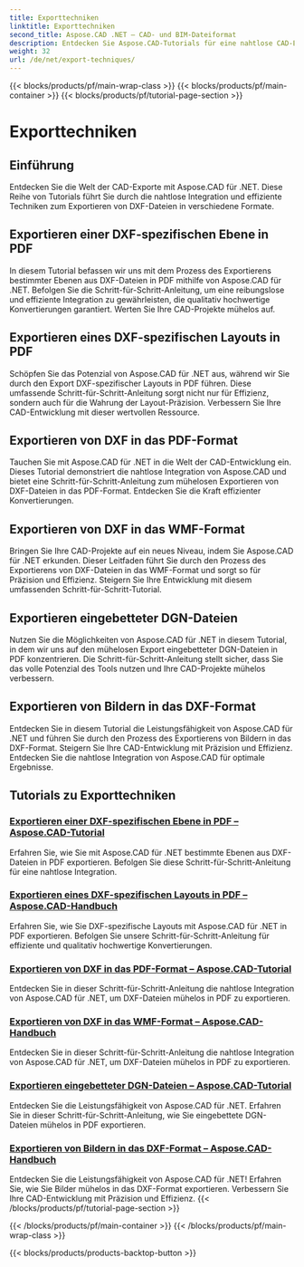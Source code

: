 ```yaml
---
title: Exporttechniken
linktitle: Exporttechniken
second_title: Aspose.CAD .NET – CAD- und BIM-Dateiformat
description: Entdecken Sie Aspose.CAD-Tutorials für eine nahtlose CAD-Entwicklung. Lernen Sie effiziente Techniken zum mühelosen Exportieren von DXF-Dateien in verschiedene Formate.
weight: 32
url: /de/net/export-techniques/
---
```


{{< blocks/products/pf/main-wrap-class >}}
{{< blocks/products/pf/main-container >}}
{{< blocks/products/pf/tutorial-page-section >}}

# Exporttechniken



## Einführung

Entdecken Sie die Welt der CAD-Exporte mit Aspose.CAD für .NET. Diese Reihe von Tutorials führt Sie durch die nahtlose Integration und effiziente Techniken zum Exportieren von DXF-Dateien in verschiedene Formate.

## Exportieren einer DXF-spezifischen Ebene in PDF

In diesem Tutorial befassen wir uns mit dem Prozess des Exportierens bestimmter Ebenen aus DXF-Dateien in PDF mithilfe von Aspose.CAD für .NET. Befolgen Sie die Schritt-für-Schritt-Anleitung, um eine reibungslose und effiziente Integration zu gewährleisten, die qualitativ hochwertige Konvertierungen garantiert. Werten Sie Ihre CAD-Projekte mühelos auf.

## Exportieren eines DXF-spezifischen Layouts in PDF

Schöpfen Sie das Potenzial von Aspose.CAD für .NET aus, während wir Sie durch den Export DXF-spezifischer Layouts in PDF führen. Diese umfassende Schritt-für-Schritt-Anleitung sorgt nicht nur für Effizienz, sondern auch für die Wahrung der Layout-Präzision. Verbessern Sie Ihre CAD-Entwicklung mit dieser wertvollen Ressource.

## Exportieren von DXF in das PDF-Format

Tauchen Sie mit Aspose.CAD für .NET in die Welt der CAD-Entwicklung ein. Dieses Tutorial demonstriert die nahtlose Integration von Aspose.CAD und bietet eine Schritt-für-Schritt-Anleitung zum mühelosen Exportieren von DXF-Dateien in das PDF-Format. Entdecken Sie die Kraft effizienter Konvertierungen.

## Exportieren von DXF in das WMF-Format

Bringen Sie Ihre CAD-Projekte auf ein neues Niveau, indem Sie Aspose.CAD für .NET erkunden. Dieser Leitfaden führt Sie durch den Prozess des Exportierens von DXF-Dateien in das WMF-Format und sorgt so für Präzision und Effizienz. Steigern Sie Ihre Entwicklung mit diesem umfassenden Schritt-für-Schritt-Tutorial.

## Exportieren eingebetteter DGN-Dateien

Nutzen Sie die Möglichkeiten von Aspose.CAD für .NET in diesem Tutorial, in dem wir uns auf den mühelosen Export eingebetteter DGN-Dateien in PDF konzentrieren. Die Schritt-für-Schritt-Anleitung stellt sicher, dass Sie das volle Potenzial des Tools nutzen und Ihre CAD-Projekte mühelos verbessern.

## Exportieren von Bildern in das DXF-Format

Entdecken Sie in diesem Tutorial die Leistungsfähigkeit von Aspose.CAD für .NET und führen Sie durch den Prozess des Exportierens von Bildern in das DXF-Format. Steigern Sie Ihre CAD-Entwicklung mit Präzision und Effizienz. Entdecken Sie die nahtlose Integration von Aspose.CAD für optimale Ergebnisse.
## Tutorials zu Exporttechniken
### [Exportieren einer DXF-spezifischen Ebene in PDF – Aspose.CAD-Tutorial](./exporting-dxf-specific-layer-to-pdf/)
Erfahren Sie, wie Sie mit Aspose.CAD für .NET bestimmte Ebenen aus DXF-Dateien in PDF exportieren. Befolgen Sie diese Schritt-für-Schritt-Anleitung für eine nahtlose Integration.
### [Exportieren eines DXF-spezifischen Layouts in PDF – Aspose.CAD-Handbuch](./exporting-dxf-specific-layout-to-pdf/)
Erfahren Sie, wie Sie DXF-spezifische Layouts mit Aspose.CAD für .NET in PDF exportieren. Befolgen Sie unsere Schritt-für-Schritt-Anleitung für effiziente und qualitativ hochwertige Konvertierungen.
### [Exportieren von DXF in das PDF-Format – Aspose.CAD-Tutorial](./exporting-dxf-to-pdf-format/)
Entdecken Sie in dieser Schritt-für-Schritt-Anleitung die nahtlose Integration von Aspose.CAD für .NET, um DXF-Dateien mühelos in PDF zu exportieren.
### [Exportieren von DXF in das WMF-Format – Aspose.CAD-Handbuch](./exporting-dxf-to-wmf-format/)
Entdecken Sie in dieser Schritt-für-Schritt-Anleitung die nahtlose Integration von Aspose.CAD für .NET, um DXF-Dateien mühelos in PDF zu exportieren.
### [Exportieren eingebetteter DGN-Dateien – Aspose.CAD-Tutorial](./exporting-embedded-dgn-files/)
Entdecken Sie die Leistungsfähigkeit von Aspose.CAD für .NET. Erfahren Sie in dieser Schritt-für-Schritt-Anleitung, wie Sie eingebettete DGN-Dateien mühelos in PDF exportieren.
### [Exportieren von Bildern in das DXF-Format – Aspose.CAD-Handbuch](./exporting-images-to-dxf-format/)
Entdecken Sie die Leistungsfähigkeit von Aspose.CAD für .NET! Erfahren Sie, wie Sie Bilder mühelos in das DXF-Format exportieren. Verbessern Sie Ihre CAD-Entwicklung mit Präzision und Effizienz.
{{< /blocks/products/pf/tutorial-page-section >}}

{{< /blocks/products/pf/main-container >}}
{{< /blocks/products/pf/main-wrap-class >}}

{{< blocks/products/products-backtop-button >}}
